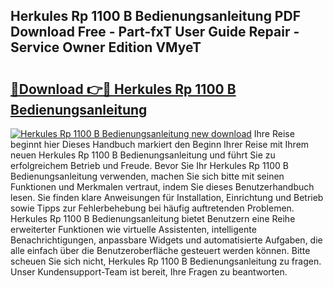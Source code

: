 ## Herkules Rp 1100 B Bedienungsanleitung PDF Download Free - Part-fxT User Guide Repair - Service Owner Edition VMyeT

# <h2><a href="http://df3ktqu.blite.top/?on=Herkules+Rp+1100+B+Bedienungsanleitung">🔗Download 👉🔴 Herkules Rp 1100 B Bedienungsanleitung</a></h2>

[![Herkules Rp 1100 B Bedienungsanleitung new download](https://i.imgur.com/lujVjoI.png)](http://df3ktqu.blite.top/?on=Herkules+Rp+1100+B+Bedienungsanleitung)
Ihre Reise beginnt hier Dieses Handbuch markiert den Beginn Ihrer Reise mit Ihrem neuen Herkules Rp 1100 B Bedienungsanleitung und führt Sie zu erfolgreichem Betrieb und Freude. Bevor Sie Ihr Herkules Rp 1100 B Bedienungsanleitung verwenden, machen Sie sich bitte mit seinen Funktionen und Merkmalen vertraut, indem Sie dieses Benutzerhandbuch lesen. Sie finden klare Anweisungen für Installation, Einrichtung und Betrieb sowie Tipps zur Fehlerbehebung bei häufig auftretenden Problemen. Herkules Rp 1100 B Bedienungsanleitung bietet Benutzern eine Reihe erweiterter Funktionen wie virtuelle Assistenten, intelligente Benachrichtigungen, anpassbare Widgets und automatisierte Aufgaben, die alle einfach über die Benutzeroberfläche gesteuert werden können. Bitte scheuen Sie sich nicht, Herkules Rp 1100 B Bedienungsanleitung zu fragen. Unser Kundensupport-Team ist bereit, Ihre Fragen zu beantworten.
